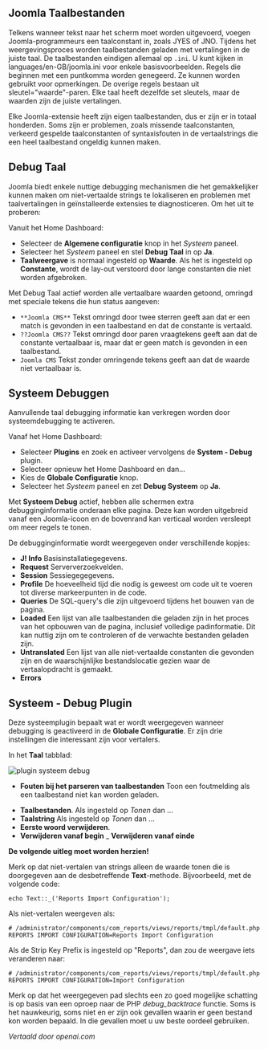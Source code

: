 <!-- Filename: Debugging_a_translation / Display title: Het Debuggen van een Vertaling  -->

## Joomla Taalbestanden

Telkens wanneer tekst naar het scherm moet worden uitgevoerd, voegen Joomla-programmeurs een taalconstant in, zoals JYES of JNO. Tijdens het weergevingsproces worden taalbestanden geladen met vertalingen in de juiste taal. De taalbestanden eindigen allemaal op `.ini`. U kunt kijken in languages/en-GB/joomla.ini voor enkele basisvoorbeelden. Regels die beginnen met een puntkomma worden genegeerd. Ze kunnen worden gebruikt voor opmerkingen. De overige regels bestaan uit sleutel="waarde"-paren. Elke taal heeft dezelfde set sleutels, maar de waarden zijn de juiste vertalingen.

Elke Joomla-extensie heeft zijn eigen taalbestanden, dus er zijn er in totaal honderden. Soms zijn er problemen, zoals missende taalconstanten, verkeerd gespelde taalconstanten of syntaxisfouten in de vertaalstrings die een heel taalbestand ongeldig kunnen maken.

## Debug Taal

Joomla biedt enkele nuttige debugging mechanismen die het gemakkelijker kunnen maken om niet-vertaalde strings te lokaliseren en problemen met taalvertalingen in geïnstalleerde extensies te diagnosticeren. Om het uit te proberen:

Vanuit het Home Dashboard:

* Selecteer de **Algemene configuratie** knop in het *Systeem* paneel.
* Selecteer het *Systeem* paneel en stel **Debug Taal** in op **Ja**.
* **Taalweergave** is normaal ingesteld op **Waarde**. Als het is ingesteld op **Constante**,
wordt de lay-out verstoord door lange constanten die niet worden afgebroken.

Met Debug Taal actief worden alle vertaalbare waarden getoond, omringd met speciale tekens die hun status aangeven:

* `**Joomla CMS**` Tekst omringd door twee sterren geeft aan dat er een match is gevonden in een taalbestand en dat de constante is vertaald.
* `??Joomla CMS??` Tekst omringd door paren vraagtekens geeft aan dat de constante vertaalbaar is, maar dat er geen match is gevonden in een taalbestand.
* `Joomla CMS` Tekst zonder omringende tekens geeft aan dat de waarde niet vertaalbaar is.

## Systeem Debuggen

Aanvullende taal debugging informatie kan verkregen worden door
systeemdebugging te activeren.

Vanaf het Home Dashboard:

* Selecteer **Plugins** en zoek en activeer vervolgens de **System - Debug** plugin.
* Selecteer opnieuw het Home Dashboard en dan...
* Kies de **Globale Configuratie** knop.
* Selecteer het *Systeem* paneel en zet **Debug Systeem** op **Ja**.

Met **Systeem Debug** actief, hebben alle schermen extra debugginginformatie
onderaan elke pagina. Deze kan worden uitgebreid vanaf een Joomla-icoon en de bovenrand kan verticaal worden versleept om meer regels te tonen.

De debugginginformatie wordt weergegeven onder verschillende kopjes:

* **J! Info** Basisinstallatiegegevens.
* **Request** Serververzoekvelden.
* **Session** Sessiegegegevens.
* **Profile** De hoeveelheid tijd die nodig is geweest om code uit te voeren tot diverse markeerpunten in de code.
* **Queries** De SQL-query's die zijn uitgevoerd tijdens het bouwen van de pagina.
* **Loaded** Een lijst van alle taalbestanden die geladen zijn in het proces van het opbouwen van de pagina, inclusief volledige padinformatie. Dit kan nuttig zijn om te controleren of de verwachte bestanden geladen zijn.
* **Untranslated** Een lijst van alle niet-vertaalde constanten die gevonden zijn en de waarschijnlijke bestandslocatie gezien waar de vertaalopdracht is gemaakt.
* **Errors**

## Systeem - Debug Plugin

Deze systeemplugin bepaalt wat er wordt weergegeven wanneer debugging is geactiveerd in de **Globale Configuratie**. Er zijn drie instellingen die interessant zijn voor vertalers.

In het **Taal** tabblad:

![plugin systeem debug](../../../en/images/languages/languages-debug-plugin.png)

* **Fouten bij het parseren van taalbestanden** Toon een foutmelding als een taalbestand niet kan worden geladen.

- **Taalbestanden**. Als ingesteld op *Tonen* dan ...
- **Taalstring** Als ingesteld op *Tonen* dan ...
- **Eerste woord verwijderen**.
- **Verwijderen vanaf begin**
_ **Verwijderen vanaf einde**

**De volgende uitleg moet worden herzien!**

Merk op dat niet-vertalen van strings alleen de waarde tonen die is doorgegeven aan de desbetreffende **Text**-methode. Bijvoorbeeld, met de volgende code:

    echo Text::_('Reports Import Configuration');

Als niet-vertalen weergeven als:

    # /administrator/components/com_reports/views/reports/tmpl/default.php
    REPORTS IMPORT CONFIGURATION=Reports Import Configuration

Als de Strip Key Prefix is ingesteld op "Reports", dan zou de weergave iets veranderen naar:

    # /administrator/components/com_reports/views/reports/tmpl/default.php
    REPORTS IMPORT CONFIGURATION=Import Configuration

Merk op dat het weergegeven pad slechts een zo goed mogelijke schatting is op basis van een oproep naar de PHP *debug_backtrace* functie. Soms is het nauwkeurig, soms niet en er zijn ook gevallen waarin er geen bestand kon worden bepaald. In die gevallen moet u uw beste oordeel gebruiken.

*Vertaald door openai.com*

